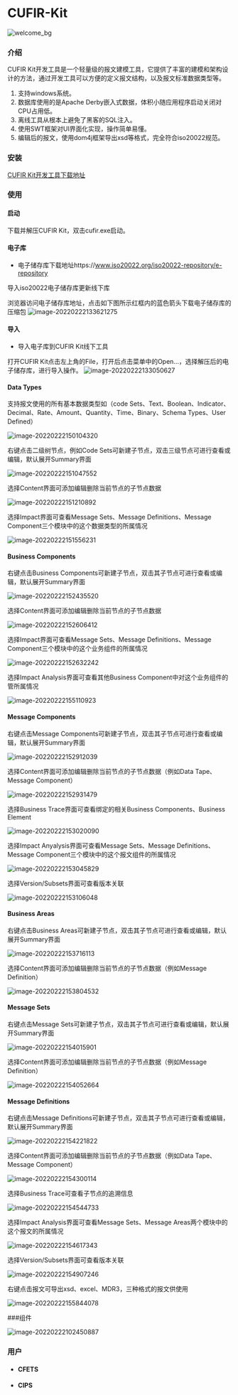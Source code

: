 # CUFIR-Kit 
![welcome_bg](https://user-images.githubusercontent.com/97862260/155096544-d6f1bf11-3438-4b97-bc33-e7c5df3b2644.png)

### 介绍

CUFIR Kit开发工具是一个轻量级的报文建模工具，它提供了丰富的建模和架构设计的方法，通过开发工具可以方便的定义报文结构，以及报文标准数据类型等。

1. 支持windows系统。
2. 数据库使用的是Apache Derby嵌入式数据，体积小随应用程序启动关闭对CPU占用低。
3. 离线工具从根本上避免了黑客的SQL注入。
4. 使用SWT框架对UI界面化实现，操作简单易懂。
5. 编辑后的报文，使用dom4j框架导出xsd等格式，完全符合iso20022规范。

### 安装

[CUFIR Kit开发工具下载地址](https://www.cufir.org.cn/cufir/developmentTool.html)

### 使用

#### 启动

下载并解压CUFIR Kit，双击cufir.exe启动。

#### 电子库

- 电子储存库下载地址https://www.iso20022.org/iso20022-repository/e-repository

导入iso20022电子储存库更新线下库

浏览器访问电子储存库地址，点击如下图所示红框内的蓝色箭头下载电子储存库的压缩包
![image-20220222133621275](https://user-images.githubusercontent.com/97862260/155097952-c7327a47-0874-47aa-82df-bfe232dd6c5e.png)

#### 导入

- 导入电子库到CUFIR Kit线下工具

打开CUFIR Kit点击左上角的File，打开后点击菜单中的Open...，选择解压后的电子储存库，进行导入操作。
![image-20220222133050627](https://user-images.githubusercontent.com/97862260/155098237-0488be17-401f-47a9-a3df-d398b7a46c56.png)

#### Data Types

支持报文使用的所有基本数据类型如（code Sets、Text、Boolean、Indicator、Decimal、Rate、Amount、Quantity、Time、Binary、Schema Types、User Defined）

![image-20220222150104320](https://user-images.githubusercontent.com/97862260/155098444-0f8bd526-06d8-4903-aee5-c164f16ba9ce.png)

右键点击二级树节点，例如Code Sets可新建子节点，双击三级节点可进行查看或编辑，默认展开Summary界面

![image-20220222151047552](https://user-images.githubusercontent.com/97862260/155098526-03e1bb1c-afb3-42b2-96e5-e77426259b69.png)

选择Content界面可添加编辑删除当前节点的子节点数据

![image-20220222151210892](https://user-images.githubusercontent.com/97862260/155098585-1382bbbc-7ddc-4b14-ab69-4895ccd0a9d7.png)

选择Impact界面可查看Message Sets、Message Definitions、Message Component三个模块中的这个数据类型的所属情况

![image-20220222151556231](https://user-images.githubusercontent.com/97862260/155098686-1eceed98-4778-4341-a3e8-6f385ea61d14.png)

#### Business Components

右键点击Business Components可新建子节点，双击其子节点可进行查看或编辑，默认展开Summary界面

![image-20220222152435520](https://user-images.githubusercontent.com/97862260/155098767-1e672e19-94c9-4f93-959e-bb2bcd9abe4d.png)

选择Content界面可添加编辑删除当前节点的子节点数据

![image-20220222152606412](https://user-images.githubusercontent.com/97862260/155098842-22f2c1ad-aafb-40d6-82e3-d47799b5da5a.png)

选择Impact界面可查看Message Sets、Message Definitions、Message Component三个模块中的这个业务组件的所属情况

![image-20220222152632242](https://user-images.githubusercontent.com/97862260/155098904-586ecc58-9650-41cb-b709-3420d35c877b.png)

选择Impact Analysis界面可查看其他Business Component中对这个业务组件的管所属情况

![image-20220222155110923](https://user-images.githubusercontent.com/97862260/155100683-53ba5ac7-01a2-4c25-b83e-09c8e90a466c.png)

#### Message Components

右键点击Message Components可新建子节点，双击其子节点可进行查看或编辑，默认展开Summary界面

![image-20220222152912039](https://user-images.githubusercontent.com/97862260/155100795-f7bfc07d-c532-470c-b795-d0e040c5c1b4.png)

选择Content界面可添加编辑删除当前节点的子节点数据（例如Data Tape、Message Component）

![image-20220222152931479](https://user-images.githubusercontent.com/97862260/155100867-234ec8bd-9e20-4182-8284-6a2dc8b491e8.png)

选择Business Trace界面可查看绑定的相关Business Components、Business Element

![image-20220222153020090](https://user-images.githubusercontent.com/97862260/155100928-b131d246-c05a-42d8-9ffc-00d8ad7243c4.png)

选择Impact Anyalysis界面可查看Message Sets、Message Definitions、Message Component三个模块中的这个报文组件的所属情况

![image-20220222153045829](https://user-images.githubusercontent.com/97862260/155101027-16a1153e-3ef7-4d07-8e0e-d75c58ad495b.png)

选择Version/Subsets界面可查看版本关联

![image-20220222153106048](https://user-images.githubusercontent.com/97862260/155101107-bc1dfb3e-659f-4316-9996-c4a5e983572e.png)

#### Business Areas

右键点击Business Areas可新建子节点，双击其子节点可进行查看或编辑，默认展开Summary界面

![image-20220222153716113](https://user-images.githubusercontent.com/97862260/155102519-961c5f4b-5bc6-4033-8820-450f098d6262.png)

选择Content界面可添加编辑删除当前节点的子节点数据（例如Message Definition）

![image-20220222153804532](https://user-images.githubusercontent.com/97862260/155102565-aa412dc5-21c0-4345-944e-72f1f5c051c2.png)

#### Message Sets

右键点击Message Sets可新建子节点，双击其子节点可进行查看或编辑，默认展开Summary界面

![image-20220222154015901](https://user-images.githubusercontent.com/97862260/155102608-e52a8441-f4cb-4dfd-b047-b57e9483aa36.png)

选择Content界面可添加编辑删除当前节点的子节点数据（例如Message Definition）

![image-20220222154052664](https://user-images.githubusercontent.com/97862260/155102655-70af625b-8253-4524-b233-8d5da73f4397.png)

#### Message Definitions

右键点击Message Definitions可新建子节点，双击其子节点可进行查看或编辑，默认展开Summary界面

![image-20220222154221822](https://user-images.githubusercontent.com/97862260/155102792-221ad450-ea7a-4977-9aee-d695480b3bd5.png)

选择Content界面可添加编辑删除当前节点的子节点数据（例如Data Tape、Message Component）

![image-20220222154300114](https://user-images.githubusercontent.com/97862260/155102837-3b5b322c-1658-4438-85af-7e423bf77cdb.png)

选择Business Trace可查看子节点的追溯信息

![image-20220222154544733](https://user-images.githubusercontent.com/97862260/155102940-ff5a0dc1-1959-46b8-b172-b783cafbdbab.png)

选择Impact Analysis界面可查看Message Sets、Message Areas两个模块中的这个报文的所属情况

![image-20220222154617343](https://user-images.githubusercontent.com/97862260/155102990-d72c275d-855e-4d45-b723-2f0501c26bdf.png)

选择Version/Subsets界面可查看版本关联

![image-20220222154907246](https://user-images.githubusercontent.com/97862260/155103063-dc3d401f-af68-4508-9d84-d8327764a8bc.png)

右键点击报文可导出xsd、excel、MDR3，三种格式的报文供使用

![image-20220222155844078](https://user-images.githubusercontent.com/97862260/155103145-7caf3a24-d0b4-428b-ab9a-34bd53e74a42.png)

###组件

![image-20220222102450887](https://user-images.githubusercontent.com/97862260/155104151-b3a34bfe-e7a5-45bf-b16d-cee84811b65a.png)

### 用户

- #### CFETS

- #### CIPS
